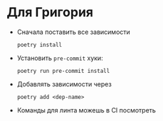 # Для Григория

- Сначала поставить все зависимости
    ```
    poetry install
    ```

- Установить `pre-commit` хуки:
    ```
    poetry run pre-commit install
    ```

- Добавлять зависимости через
    ```
    poetry add <dep-name>
    ```

- Команды для линта можешь в CI посмотреть
